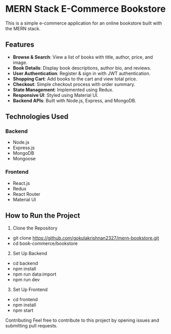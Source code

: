# MERN Stack E-Commerce Bookstore

This is a simple e-commerce application for an online bookstore built with the MERN stack.

## Features
- **Browse & Search**: View a list of books with title, author, price, and image.
- **Book Details**: Display book descriptions, author bio, and reviews.
- **User Authentication**: Register & sign in with JWT authentication.
- **Shopping Cart**: Add books to the cart and view total price.
- **Checkout**: Simple checkout process with order summary.
- **State Management**: Implemented using Redux.
- **Responsive UI**: Styled using Material UI.
- **Backend APIs**: Built with Node.js, Express, and MongoDB.

## Technologies Used
### **Backend**
- Node.js
- Express.js
- MongoDB
- Mongoose

### **Frontend**
- React.js
- Redux
- React Router
- Material UI

## How to Run the Project

1. Clone the Repository

- git clone https://github.com/gokulakrishnan2327/mern-bookstore.git
- cd book-commerce/bookstore

2. Set Up Backend

   
- cd backend
- npm install
- npm run data:import
- npm run dev

3. Set Up Frontend
 
- cd frontend
- npm install
- npm start


Contributing
Feel free to contribute to this project by opening issues and submitting pull requests.
